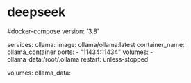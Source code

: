 # deepseek
#docker-compose
version: '3.8'

services:
  ollama:
    image: ollama/ollama:latest
    container_name: ollama_container
    ports:
      - "11434:11434"
    volumes:
      - ollama_data:/root/.ollama
    restart: unless-stopped

volumes:
  ollama_data:
